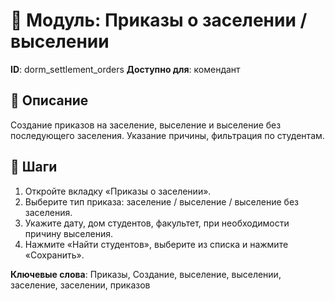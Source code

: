 # 📘 Модуль: Приказы о заселении / выселении
**ID**: dorm_settlement_orders
**Доступно для**: комендант

## 📝 Описание
Создание приказов на заселение, выселение и выселение без последующего заселения. Указание причины, фильтрация по студентам.

## 🩜 Шаги
1. Откройте вкладку «Приказы о заселении».
2. Выберите тип приказа: заселение / выселение / выселение без заселения.
3. Укажите дату, дом студентов, факультет, при необходимости причину выселения.
4. Нажмите «Найти студентов», выберите из списка и нажмите «Сохранить».

**Ключевые слова**: Приказы, Создание, выселение, выселении, заселение, заселении, приказов

